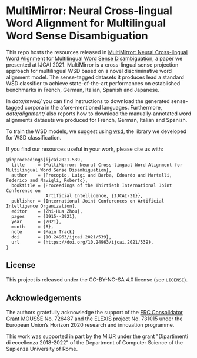 # MultiMirror: Neural Cross-lingual Word Alignment for Multilingual Word Sense Disambiguation

This repo hosts the resources released in [MultiMirror: Neural Cross-lingual Word Alignment for Multilingual Word Sense Disambiguation](https://www.ijcai.org/proceedings/2021/539), 
a paper we presented at IJCAI 2021. MultiMirror is a cross-lingual sense projection approach for multilingual WSD based on a novel discriminative
word alignment model. The sense-tagged datasets it produces lead a standard WSD classifier to achieve state-of-the-art performances
on established benchmarks in French, German, Italian, Spanish and Japanese.

In *data/mwsd/* you can find instructions to download the generated sense-tagged corpora in the afore-mentioned languages.
Furthermore, *data/alignment/* also reports how to download the manually-annotated word alignments datasets we produced for
French, German, Italian and Spanish.

To train the WSD models, we suggest using [wsd](https://github.com/edobobo/wsd), the library we developed for WSD classification.

If you find our resources useful in your work, please cite us with:
```
@inproceedings{ijcai2021-539,
  title     = {MultiMirror: Neural Cross-lingual Word Alignment for Multilingual Word Sense Disambiguation},
  author    = {Procopio, Luigi and Barba, Edoardo and Martelli, Federico and Navigli, Roberto},
  booktitle = {Proceedings of the Thirtieth International Joint Conference on
               Artificial Intelligence, {IJCAI-21}},
  publisher = {International Joint Conferences on Artificial Intelligence Organization},
  editor    = {Zhi-Hua Zhou},
  pages     = {3915--3921},
  year      = {2021},
  month     = {8},
  note      = {Main Track}
  doi       = {10.24963/ijcai.2021/539},
  url       = {https://doi.org/10.24963/ijcai.2021/539},
}
```

## License
This project is released under the CC-BY-NC-SA 4.0 license (see `LICENSE`).

## Acknowledgements
The authors gratefully acknowledge the support of the [ERC Consolidator Grant MOUSSE](http://mousse-project.org) No. 726487 and the [ELEXIS project](https://elex.is/) No. 731015 under the European Union’s Horizon 2020 research and innovation programme.

This work was supported in part by the MIUR under the grant "Dipartimenti di eccellenza 2018-2022" of the Department of Computer Science of the Sapienza University of Rome.
